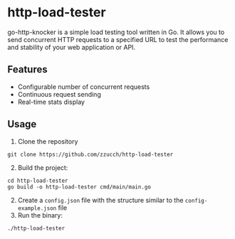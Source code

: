 # http-load-tester

go-http-knocker is a simple load testing tool written in Go.
It allows you to send concurrent HTTP requests to a specified URL to test the performance and stability of your web application or API.

## Features

- Configurable number of concurrent requests
- Continuous request sending
- Real-time stats display

## Usage

1. Clone the repository

```
git clone https://github.com/zzucch/http-load-tester
```

2. Build the project:

```
cd http-load-tester
go build -o http-load-tester cmd/main/main.go
```

2. Create a `config.json` file with the structure similar to the `config-example.json` file
3. Run the binary:

```
./http-load-tester
```
